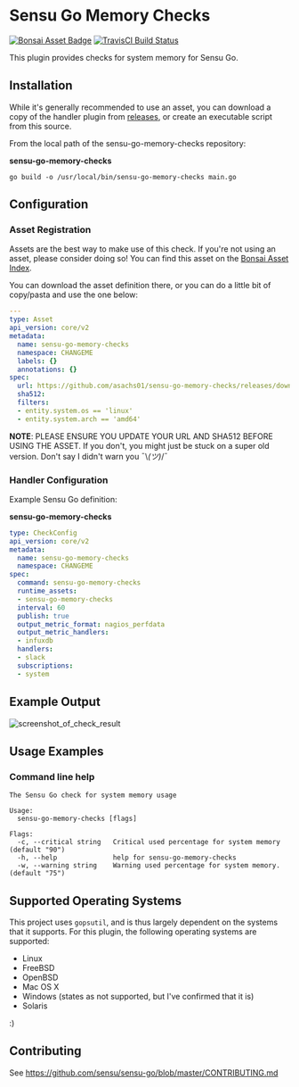 # Sensu Go Memory  Checks
[![Bonsai Asset Badge](https://img.shields.io/badge/Sensu%20Go%20Memory%20Checks-Download%20Me-brightgreen.svg?colorB=89C967&logo=sensu)](https://bonsai.sensu.io/assets/asachs01/sensu-go-memory-checks) [![TravisCI Build Status](https://travis-ci.org/asachs01/sensu-go-memory-checks.svg?branch=master)](https://travis-ci.org/asachs01/sensu-go-memory-checks)

This plugin provides checks for system memory for Sensu Go. 

## Installation

While it's generally recommended to use an asset, you can download a copy of the handler plugin from [releases][1],
or create an executable script from this source.

From the local path of the sensu-go-memory-checks repository:

**sensu-go-memory-checks**
```
go build -o /usr/local/bin/sensu-go-memory-checks main.go
```

## Configuration

### Asset Registration

Assets are the best way to make use of this check. If you're not using an asset, please consider doing so! You can find this asset on the [Bonsai Asset Index](https://bonsai.sensu.io/assets/asachs01/sensu-go-memory-checks).

You can download the asset definition there, or you can do a little bit of copy/pasta and use the one below:

```yml
---
type: Asset
api_version: core/v2
metadata:
  name: sensu-go-memory-checks
  namespace: CHANGEME
  labels: {}
  annotations: {}
spec:
  url: https://github.com/asachs01/sensu-go-memory-checks/releases/download/0.0.1/sensu-go-memory-checks_0.0.1_linux_amd64.tar.gz
  sha512: 
  filters:
  - entity.system.os == 'linux'
  - entity.system.arch == 'amd64'
```

**NOTE**: PLEASE ENSURE YOU UPDATE YOUR URL AND SHA512 BEFORE USING THE ASSET. If you don't, you might just be stuck on a super old version. Don't say I didn't warn you ¯\\_(ツ)_/¯

### Handler Configuration

Example Sensu Go definition:

**sensu-go-memory-checks**
```yml
type: CheckConfig
api_version: core/v2
metadata:
  name: sensu-go-memory-checks
  namespace: CHANGEME
spec:
  command: sensu-go-memory-checks
  runtime_assets:
  - sensu-go-memory-checks
  interval: 60
  publish: true
  output_metric_format: nagios_perfdata
  output_metric_handlers:
  - infuxdb
  handlers:
  - slack
  subscriptions:
  - system
```

## Example Output

![screenshot_of_check_result](http://share.sachshaus.net/ddbeec586345/Screen%252520Shot%2525202019-07-29%252520at%25252011.05.48%252520PM.png)

## Usage Examples

### Command line help

```
The Sensu Go check for system memory usage

Usage:
  sensu-go-memory-checks [flags]

Flags:
  -c, --critical string   Critical used percentage for system memory (default "90")
  -h, --help              help for sensu-go-memory-checks
  -w, --warning string    Warning used percentage for system memory. (default "75")

```

## Supported Operating Systems

This project uses `gopsutil`, and is thus largely dependent on the systems that it supports. For this plugin, the following operating systems are supported:

* Linux
* FreeBSD
* OpenBSD
* Mac OS X
* Windows (states as not supported, but I've confirmed that it is)
* Solaris

:)

## Contributing

See https://github.com/sensu/sensu-go/blob/master/CONTRIBUTING.md

[1]: https://github.com/asachs01/sensu-go-memory-checks/releases
